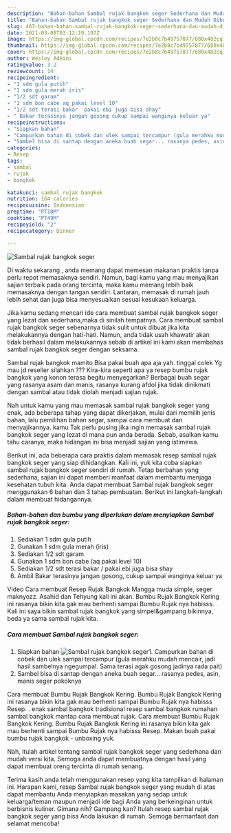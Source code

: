 ```yaml
---
description: "Bahan-bahan Sambal rujak bangkok seger Sederhana dan Mudah Dibuat"
title: "Bahan-bahan Sambal rujak bangkok seger Sederhana dan Mudah Dibuat"
slug: 467-bahan-bahan-sambal-rujak-bangkok-seger-sederhana-dan-mudah-dibuat
date: 2021-03-08T03:12:19.197Z
image: https://img-global.cpcdn.com/recipes/7e2b8c7b49757877/680x482cq70/sambal-rujak-bangkok-seger-foto-resep-utama.jpg
thumbnail: https://img-global.cpcdn.com/recipes/7e2b8c7b49757877/680x482cq70/sambal-rujak-bangkok-seger-foto-resep-utama.jpg
cover: https://img-global.cpcdn.com/recipes/7e2b8c7b49757877/680x482cq70/sambal-rujak-bangkok-seger-foto-resep-utama.jpg
author: Wesley Adkins
ratingvalue: 3.2
reviewcount: 14
recipeingredient:
- "1 sdm gula putih"
- "1 sdm gula merah iris"
- "1/2 sdt garam"
- "1 sdm bon cabe aq pakai level 10"
- "1/2 sdt terasi bakar  pakai ebi juga bisa shay"
- " Bakar terasinya jangan gosong cukup sampai wanginya keluar ya"
recipeinstructions:
- "Siapkan bahan"
- "Campurkan bahan di cobek dan ulek sampai tercampur (gula merahku mudah mencair, jadi hasil sambelnya ngegumpal. Sama terasi agak gosong jadinya rada pait)"
- "Sambel bisa di santap dengan aneka buah segar... rasanya pedes, asin, manis seger pokoknya"
categories:
- Resep
tags:
- sambal
- rujak
- bangkok

katakunci: sambal rujak bangkok 
nutrition: 164 calories
recipecuisine: Indonesian
preptime: "PT10M"
cooktime: "PT49M"
recipeyield: "2"
recipecategory: Dinner

---
```



![Sambal rujak bangkok seger](https://img-global.cpcdn.com/recipes/7e2b8c7b49757877/680x482cq70/sambal-rujak-bangkok-seger-foto-resep-utama.jpg)

Di waktu  sekarang , anda memang dapat memesan makanan praktis tanpa perlu repot memasaknya sendiri. Namun, bagi kamu yang mau menyajikan sajian terbaik pada orang tercinta, maka kamu memang lebih baik memasaknya dengan tangan sendiri. Lantaran, memasak di rumah jauh lebih sehat dan juga bisa menyesuaikan sesuai kesukaan keluarga.

Jika kamu sedang mencari ide cara membuat sambal rujak bangkok seger yang lezat dan sederhana,maka di sinilah tempatnya. Cara membuat sambal rujak bangkok seger  sebenarnya tidak sulit untuk dibuat jika kita melakukannya dengan hati-hati. Namun, anda tidak usah khawatir akan tidak berhasil dalam melakukannya 
sebab di artikel ini kami akan membahas sambal rujak bangkok seger dengan seksama.  

Sambal rujak bangkok mamito Bisa pakai buah apa aja yah. tinggal colek Yg mau jd reseller silahkan ??? Kira-kira seperti apa ya resep bumbu rujak bangkok yang konon terasa begitu menyegarkan? Berbagai buah segar yang rasanya asam dan manis, rasanya kurang afdol jika tidak dinikmati dengan sambal atau tidak diolah menjadi sajian rujak.

Nah untuk kamu yang mau memasak sambal rujak bangkok seger yang enak, ada beberapa tahap yang dapat dikerjakan, mulai dari memilih jenis bahan, lalu pemilihan bahan segar, sampai cara membuat dan menyajikannya. kamu Tak perlu pusing jika ingin memasak sambal rujak bangkok seger yang lezat di mana pun anda berada. Sebab, asalkan kamu  tahu caranya, maka hidangan ini bisa menjadi sajian yang istimewa.

Berikut ini, ada beberapa cara praktis  dalam memasak resep sambal rujak bangkok seger yang siap dihidangkan. Kali ini, yuk kita coba siapkan sambal rujak bangkok seger sendiri di rumah. Tetap berbahan yang sederhana, sajian ini dapat memberi manfaat dalam membantu menjaga kesehatan tubuh kita. Anda dapat membuat Sambal rujak bangkok seger menggunakan 6 bahan dan 3 tahap pembuatan. Berikut ini langkah-langkah dalam membuat hidangannya.

<!--inarticleads1-->

##### Bahan-bahan dan bumbu yang diperlukan dalam menyiapkan Sambal rujak bangkok seger:

1. Sediakan 1 sdm gula putih
1. Gunakan 1 sdm gula merah (iris)
1. Sediakan 1/2 sdt garam
1. Gunakan 1 sdm bon cabe (aq pakai level 10)
1. Sediakan 1/2 sdt terasi bakar / pakai ebi juga bisa shay
1. Ambil  Bakar terasinya jangan gosong, cukup sampai wanginya keluar ya


Video Cara membuat Resep Rujak Bangkok Mangga muda simple, seger maknyozz. Asahid dan Tehyung kali ini akan. Bumbu Rujak Bangkok Kering ini rasanya bikin kita gak mau berhenti sampai Bumbu Rujak nya habisss. Kali ini saya bikin sambal rujak bangkok yang simpel&amp;gampang bikinnya, beda ya sama sambal rujak kita. 

<!--inarticleads2-->

##### Cara membuat Sambal rujak bangkok seger:

1. Siapkan bahan
<img src="https://img-global.cpcdn.com/steps/57955aeb948a9274/160x128cq70/sambal-rujak-bangkok-seger-langkah-memasak-1-foto.jpg" alt="Sambal rujak bangkok seger">1. Campurkan bahan di cobek dan ulek sampai tercampur (gula merahku mudah mencair, jadi hasil sambelnya ngegumpal. Sama terasi agak gosong jadinya rada pait)
1. Sambel bisa di santap dengan aneka buah segar... rasanya pedes, asin, manis seger pokoknya


Cara membuat Bumbu Rujak Bangkok Kering. Bumbu Rujak Bangkok Kering ini rasanya bikin kita gak mau berhenti sampai Bumbu Rujak nya habisss Resep. . enak sambal bangkok tradisional resep sambal bangkok rumahan sambal bangkok mantap cara membuat rujak. Cara membuat Bumbu Rujak Bangkok Kering. Bumbu Rujak Bangkok Kering ini rasanya bikin kita gak mau berhenti sampai Bumbu Rujak nya habisss Resep. Makan buah pakai bumbu rujak bangkok - unboxing yuk. 

Nah, itulah artikel tentang  sambal rujak bangkok seger  yang sederhana dan mudah versi kita. Semoga anda dapat membuatnya dengan hasil yang dapat membuat oreng tercinta di rumah senang. 

Terima kasih anda telah menggunakan resep yang kita tampilkan di halaman ini. Harapan kami, resep  Sambal rujak bangkok seger yang mudah di atas dapat membantu Anda menyiapkan masakan yang sedap untuk keluarga/teman maupun menjadi ide bagi Anda yang berkeinginan untuk berbisnis kuliner. Gimana nih? Gampang kan? Itulah resep sambal rujak bangkok seger yang bisa Anda lakukan di rumah. Semoga bermanfaat dan selamat mencoba!

